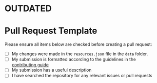 # OUTDATED

# Pull Request Template

Please ensure all items below are checked before creating a pull request:

- [ ] My changes were made in the `resources.json` file in the `data` folder.
- [ ] My submission is formatted according to the guidelines in the [contributing guide](CONTRIBUTING.md)
- [ ] My submission has a useful description
- [ ] I have searched the repository for any relevant issues or pull requests
